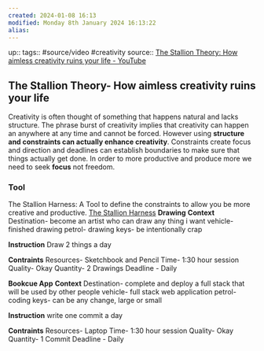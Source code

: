 ```yaml
---
created: 2024-01-08 16:13
modified: Monday 8th January 2024 16:13:22
alias:
---
```

up::
tags:: #source/video #creativity
source:: [The Stallion Theory: How aimless creativity ruins your life - YouTube](https://www.youtube.com/watch?v=z8f5MRDiSGY)

## The Stallion Theory- How aimless creativity ruins your life

Creativity is often thought of something that happens natural and lacks structure. The phrase burst of creativity implies that creativity can happen an anywhere at any time and cannot be forced. However using **structure and constraints can actually enhance creativity**. Constraints create focus and direction and deadlines can establish boundaries to make sure that things actually get done.
In order to more productive and produce more we need to seek **focus** not freedom.

### Tool
The Stallion Harness: A Tool to define the constraints to allow you be more creative and productive. [The Stallion Harness](https://www.figma.com/file/Kr22rAs6wbMN710Hdoemid/The-Stallion-Theory-(Community)?type=design&node-id=1-144&mode=design&t=wUVIJO8aSNaLngLp-0)
**Drawing**
**Context**
Destination- become an artist who can draw any thing i want
vehicle- finished drawing
petrol- drawing
keys-  be intentionally crap

**Instruction**
Draw 2 things a day

**Contraints**
Resources- Sketchbook and Pencil
Time- 1:30 hour session
Quality- Okay
Quantity- 2 Drawings
Deadline - Daily

**Bookcue App**
**Context**
Destination- complete and deploy a full stack that will be used by other people
vehicle- full stack web application
petrol- coding
keys-  can be any change, large or small

**Instruction**
write one commit a day

**Contraints**
Resources- Laptop
Time- 1:30 hour session
Quality- Okay
Quantity- 1 Commit
Deadline - Daily
